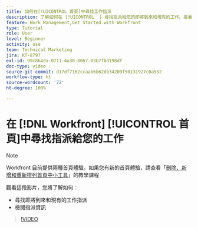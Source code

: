 ```yaml
---
title: 如何在[!UICONTROL 首頁]中尋找工作指派
description: 了解如何在 [!UICONTROL  ] 尋找指派給您的即將到來和現有的工作。接著檢閱指派資料。
feature: Work Management,Get Started with Workfront
type: Tutorial
role: User
level: Beginner
activity: use
team: Technical Marketing
jira: KT-8797
exl-id: 99c864da-0711-4a30-8067-03b7fbd198df
doc-type: video
source-git-commit: d17df7162ccaab6b62db34209f50131927c0a532
workflow-type: ht
source-wordcount: '72'
ht-degree: 100%

---
```


# 在 [!DNL Workfront] [!UICONTROL 首頁]中尋找指派給您的工作



>[!NOTE]
>
>Workfront 目前提供兩種首頁體驗。如果您有新的首頁體驗，請查看「[刪除、新增和重新排列首頁中小工具](/help/workfront-home/remove-add-and-rearrange-widgets.md)」的教學課程


觀看這段影片，您將了解如何：

* 尋找即將到來和現有的工作指派
* 檢閱指派資訊

>[!VIDEO](https://video.tv.adobe.com/v/3432300/?quality=12&learn=on&enablevpops&captions=chi_hant)

